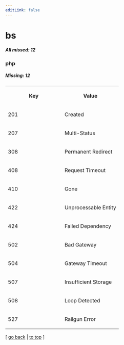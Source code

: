 ```yaml
---
editLink: false
---
```


# bs

##### All missed: 12


### php

##### Missing: 12

<table width="100%">
<tr><th width="50%">

Key

</th><th width="50%">

Value

</th></tr>
<tr><td width="50%">

201

</td><td width="50%">

Created

</td></tr>
<tr><td width="50%">

207

</td><td width="50%">

Multi-Status

</td></tr>
<tr><td width="50%">

308

</td><td width="50%">

Permanent Redirect

</td></tr>
<tr><td width="50%">

408

</td><td width="50%">

Request Timeout

</td></tr>
<tr><td width="50%">

410

</td><td width="50%">

Gone

</td></tr>
<tr><td width="50%">

422

</td><td width="50%">

Unprocessable Entity

</td></tr>
<tr><td width="50%">

424

</td><td width="50%">

Failed Dependency

</td></tr>
<tr><td width="50%">

502

</td><td width="50%">

Bad Gateway

</td></tr>
<tr><td width="50%">

504

</td><td width="50%">

Gateway Timeout

</td></tr>
<tr><td width="50%">

507

</td><td width="50%">

Insufficient Storage

</td></tr>
<tr><td width="50%">

508

</td><td width="50%">

Loop Detected

</td></tr>
<tr><td width="50%">

527

</td><td width="50%">

Railgun Error

</td></tr>
</table>

[ [go back](../status.md) | [to top](#) ]

